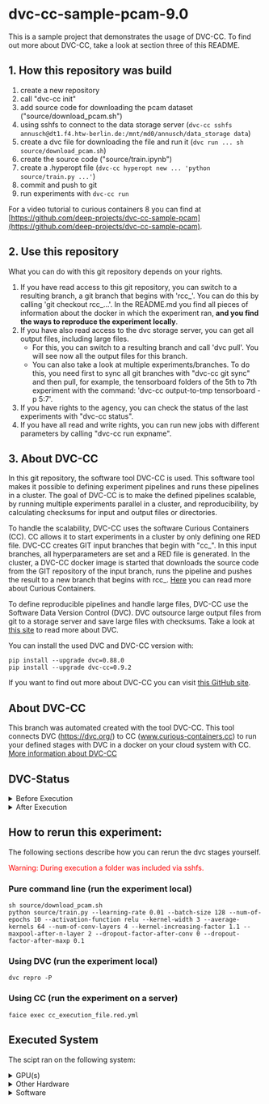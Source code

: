 # dvc-cc-sample-pcam-9.0
This is a sample project that demonstrates the usage of DVC-CC. To find out more about DVC-CC, take a look at section three of this README.

## 1. How this repository was build

1. create a new repository
2. call "dvc-cc init"
3. add source code for downloading the pcam dataset ("source/download_pcam.sh")
4. using sshfs to connect to the data storage server (`dvc-cc sshfs annusch@dt1.f4.htw-berlin.de:/mnt/md0/annusch/data_storage data`)
5. create a dvc file for downloading the file and run it (`dvc run ... sh source/download_pcam.sh`)
6. create the source code ("source/train.ipynb")
7. create a .hyperopt file (`dvc-cc hyperopt new ... 'python source/train.py ...'`)
8. commit and push to git
9. run experiments with `dvc-cc run`

For a video tutorial to curious containers 8 you can find at [https://github.com/deep-projects/dvc-cc-sample-pcam](https://github.com/deep-projects/dvc-cc-sample-pcam).

## 2. Use this repository

What you can do with this git repository depends on your rights.

1. If you have read access to this git repository, you can switch to a resulting branch, a git branch that begins with 'rcc_'. You can do this by calling 'git checkout rcc_...'. In the README.md you find all pieces of information about the docker in which the experiment ran, **and you find the ways to reproduce the experiment locally**.
2. If you have also read access to the dvc storage server, you can get all output files, including large files.
    - For this, you can switch to a resulting branch and call 'dvc pull'. You will see now all the output files for this branch.
    - You can also take a look at multiple experiments/branches. To do this, you need first to sync all git branches with "dvc-cc git sync" and then pull, for example, the tensorboard folders of the 5th to 7th experiment with the command: 'dvc-cc output-to-tmp tensorboard -p 5:7'.
3. If you have rights to the agency, you can check the status of the last experiments with "dvc-cc status".
4. If you have all read and write rights, you can run new jobs with different parameters by calling "dvc-cc run expname".

## 3. About DVC-CC

In this git repository, the software tool DVC-CC is used. This software tool makes it possible to defining experiment pipelines and runs these pipelines in a cluster. The goal of DVC-CC is to make the defined pipelines scalable, by running multiple experiments parallel in a cluster, and reproducibility, by calculating checksums for input and output files or directories.

To handle the scalability, DVC-CC uses the software Curious Containers (CC). CC allows it to start experiments in a cluster by only defining one RED file. DVC-CC creates GIT input branches that begin with "cc_". In this input branches, all hyperparameters are set and a RED file is generated. In the cluster, a DVC-CC docker image is started that downloads the source code from the GIT repository of the input branch, runs the pipeline and pushes the result to a new branch that begins with rcc_. [Here](https://www.curious-containers.cc) you can read more about Curious Containers.

To define reproducible pipelines and handle large files, DVC-CC use the Software Data Version Control (DVC). DVC outsource large output files from git to a storage server and save large files with checksums. Take a look at [this site](https://dvc.org/) to read more about DVC.

You can install the used DVC and DVC-CC version with:

```
pip install --upgrade dvc=0.88.0
pip install --upgrade dvc-cc=0.9.2
```

If you want to find out more about DVC-CC you can visit [this GitHub site](https://github.com/deep-projects/dvc-cc/tree/master/dvc-cc).

## About DVC-CC
This branch was automated created with the tool DVC-CC. This tool connects DVC (https://dvc.org/) to CC (www.curious-containers.cc) to run your defined stages with DVC in a docker on your cloud system with CC. [More information about DVC-CC](https://github.com/deep-projects/dvc-cc)

## DVC-Status


<details><summary>Before Execution</summary>
<p>

```
WARNING: Output 'tensorboard'(Stage: 'dvc/train.dvc') is missing version info. Cache for it will not be collected. Use dvc repro to get your pipeline up to date.
WARNING: Output 'tf_model.h5'(Stage: 'dvc/train.dvc') is missing version info. Cache for it will not be collected. Use dvc repro to get your pipeline up to date.
WARNING: Output 'outputs/all-history.json'(Stage: 'dvc/train.dvc') is missing version info. Cache for it will not be collected. Use dvc repro to get your pipeline up to date.
WARNING: Output 'outputs/history-summary.json'(Stage: 'dvc/train.dvc') is missing version info. Cache for it will not be collected. Use dvc repro to get your pipeline up to date.
Data and pipelines are up to date.

```

</p>
</details>




<details><summary>After Execution</summary>
<p>

```
	new:                tensorboard
	new:                tensorboard/train/events.out.tfevents.1584075612.246611bd2d97.212.547.v2
	new:                tensorboard/train/events.out.tfevents.1584075617.246611bd2d97.profile-empty
	new:                tensorboard/train/plugins/profile/2020-03-13_05-00-17/local.trace
	new:                tensorboard/validation/events.out.tfevents.1584075677.246611bd2d97.212.2390.v2
	new:                tf_model.h5
	new:                outputs/all-history.json
	new:                outputs/history-summary.json

```

</p>
</details>



## How to rerun this experiment:
The following sections describe how you can rerun the dvc stages yourself.


<span style="color:red">Warning: During execution a folder was included via sshfs.</span>


### Pure command line (run the experiment local)
```
sh source/download_pcam.sh
python source/train.py --learning-rate 0.01 --batch-size 128 --num-of-epochs 10 --activation-function relu --kernel-width 3 --average-kernels 64 --num-of-conv-layers 4 --kernel-increasing-factor 1.1 --maxpool-after-n-layer 2 --dropout-factor-after-conv 0 --dropout-factor-after-maxp 0.1

```
### Using DVC (run the experiment local)
```
dvc repro -P
```
### Using CC (run the experiment on a server)
```
faice exec cc_execution_file.red.yml
```
## Executed System
The scipt ran on the following system:


<details><summary>GPU(s)</summary>
<p>

```
                          name    memory.total [MiB]
====================================================
           GeForce GTX 1080 Ti             11175 MiB

```

</p>
</details>




<details><summary>Other Hardware</summary>
<p>

```
H/W path            Device  Class       Description
===================================================
/0/0                        memory      62GiB System memory
/0/1                        processor   AMD Ryzen 7 1800X Eight-Core Processor

```

</p>
</details>




<details><summary>Software</summary>
<p>

```
Package              Version      
-------------------- -------------
absl-py              0.9.0        
appdirs              1.4.3        
asciimatics          1.11.0       
asn1crypto           0.24.0       
astor                0.8.1        
atpublic             1.0          
attrs                19.3.0       
backcall             0.1.0        
bcrypt               3.1.7        
bleach               3.1.0        
cachetools           4.0.0        
certifi              2019.11.28   
cffi                 1.13.2       
chardet              3.0.4        
colorama             0.4.3        
configobj            5.0.6        
configparser         4.0.2        
contextlib2          0.5.5        
cryptography         2.8          
cycler               0.10.0       
decorator            4.4.1        
defusedxml           0.6.0        
distro               1.4.0        
dvc                  0.60.1+ee976a
dvc-cc-agent         0.8.9        
dvc-cc-connector     0.8.1        
entrypoints          0.3          
flufl.lock           3.2          
funcy                1.14         
future               0.18.2       
gast                 0.2.2        
gitdb2               2.0.6        
GitPython            3.0.5        
google-auth          1.11.0       
google-auth-oauthlib 0.4.1        
google-pasta         0.1.8        
grandalf             0.6          
grpcio               1.26.0       
h5py                 2.10.0       
humanize             0.5.1        
idna                 2.6          
importlib-metadata   1.4.0        
inflect              4.0.0        
ipykernel            5.1.3        
ipython              7.11.1       
ipython-genutils     0.2.0        
ipywidgets           7.5.1        
jedi                 0.15.2       
Jinja2               2.10.3       
joblib               0.14.1       
jsonpath-ng          1.4.3        
jsonschema           3.2.0        
jupyter              1.0.0        
jupyter-client       5.3.4        
jupyter-console      6.1.0        
jupyter-core         4.6.1        
Keras-Applications   1.0.8        
Keras-Preprocessing  1.1.0        
keyring              10.6.0       
keyrings.alt         3.0          
kiwisolver           1.1.0        
Markdown             3.1.1        
MarkupSafe           1.1.1        
matplotlib           3.1.2        
mistune              0.8.4        
mock                 3.0.5        
nanotime             0.5.2        
nbconvert            5.6.1        
nbformat             5.0.4        
networkx             2.4          
notebook             6.0.3        
numpy                1.18.1       
oauthlib             3.1.0        
opt-einsum           3.1.0        
packaging            20.1         
pandas               0.25.3       
pandocfilters        1.4.2        
paramiko             2.7.1        
parso                0.5.2        
pathspec             0.7.0        
pexpect              4.8.0        
pickleshare          0.7.5        
Pillow               7.0.0        
pip                  20.0.2       
ply                  3.11         
prometheus-client    0.7.1        
prompt-toolkit       3.0.2        
protobuf             3.11.2       
ptyprocess           0.6.0        
pyasn1               0.4.8        
pyasn1-modules       0.2.8        
pycparser            2.19         
pycrypto             2.6.1        
pyfiglet             0.8.post1    
Pygments             2.5.2        
pygobject            3.26.1       
pyjson               1.3.0        
PyNaCl               1.3.0        
pyparsing            2.4.6        
pyrsistent           0.15.7       
python-dateutil      2.8.1        
pytz                 2019.3       
pyxdg                0.25         
PyYAML               5.3          
pyzmq                18.1.1       
qtconsole            4.6.0        
red-connector-ssh    1.0          
requests             2.22.0       
requests-oauthlib    1.3.0        
rsa                  4.0          
ruamel.yaml          0.16.6       
ruamel.yaml.clib     0.2.0        
schema               0.7.1        
scikit-learn         0.22.1       
scipy                1.4.1        
scp                  0.13.2       
seaborn              0.10.0       
SecretStorage        2.3.1        
Send2Trash           1.5.0        
setuptools           45.1.0       
shortuuid            0.5.0        
six                  1.14.0       
sklearn              0.0          
smmap2               2.0.5        
tensorboard          2.1.0        
tensorflow-estimator 2.1.0        
tensorflow-gpu       2.1.0        
termcolor            1.1.0        
terminado            0.8.3        
testpath             0.4.4        
torch                1.4.0        
torchvision          0.5.0        
tornado              6.0.3        
tqdm                 4.42.0       
traitlets            4.3.3        
treelib              1.5.5        
urllib3              1.25.8       
wcwidth              0.1.8        
webencodings         0.5.1        
Werkzeug             0.16.0       
wheel                0.30.0       
widgetsnbextension   3.5.1        
wrapt                1.11.2       
zipp                 2.1.0        

```

</p>
</details>


